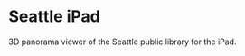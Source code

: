 <!--
  id: 2110
  slug: seattle-ipad
  type: fortpolio
  categories: JavaScript, frontend, 3D, HTML/CSS, mobile
  tags: JavaScript, XML, XSLT, Phonegap, iOS, iPad
  clients: Iwan Baan
  collaboration: 
  prizes: 
  thumbnail: seattleIpad3.jpg
  image: seattleIpad3.jpg
  images: seattleIpad1.jpg, seattleIpad2.jpg, seattleIpad3.jpg, seattleIpad4.jpg
  inCv: false
  inPortfolio: true
  dateFrom: 2011-11-01
  dateTo: 2011-12-01
-->

# Seattle iPad

<p>3D panorama viewer of the Seattle public library for the iPad.</p>